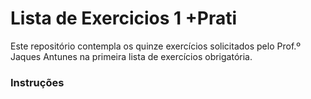 # Lista de Exercicios 1 +Prati

<p> Este repositório contempla os quinze exercícios solicitados pelo Prof.º Jaques Antunes na primeira lista de exercícios obrigatória.  
</p>

### Instruções
